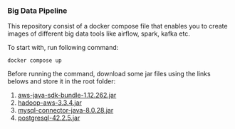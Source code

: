 ### Big Data Pipeline

This repository consist of a docker compose file that enables you to create images of different big data tools like airflow, spark, kafka etc.

To start with, run following command:

`docker compose up`

Before running the command, download some jar files using the links belows and store it in the root folder:

1. [aws-java-sdk-bundle-1.12.262.jar](https://repo1.maven.org/maven2/com/amazonaws/aws-java-sdk-bundle/1.12.262/aws-java-sdk-bundle-1.12.262.jar)
2. [hadoop-aws-3.3.4.jar](https://repo1.maven.org/maven2/org/apache/hadoop/hadoop-aws/3.3.4/hadoop-aws-3.3.4.jar)
3. [mysql-connector-java-8.0.28.jar](https://repo1.maven.org/maven2/mysql/mysql-connector-java/8.0.28/mysql-connector-java-8.0.28.jar)
4. [postgresql-42.2.5.jar](https://repo1.maven.org/maven2/org/postgresql/postgresql/42.2.5/postgresql-42.2.5.jar)